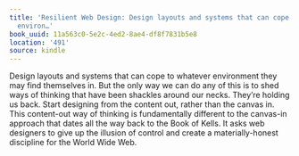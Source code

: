 ```yaml
---
title: 'Resilient Web Design: Design layouts and systems that can cope to whatever
  environ…'
book_uuid: 11a563c0-5e2c-4ed2-8ae4-df8f7831b5e8
location: '491'
source: kindle
---
```


Design layouts and systems that can cope to whatever environment they may find themselves in. But the only way we can do any of this is to shed ways of thinking that have been shackles around our necks. They’re holding us back. Start designing from the content out, rather than the canvas in. This content-out way of thinking is fundamentally different to the canvas-in approach that dates all the way back to the Book of Kells. It asks web designers to give up the illusion of control and create a materially-honest discipline for the World Wide Web.